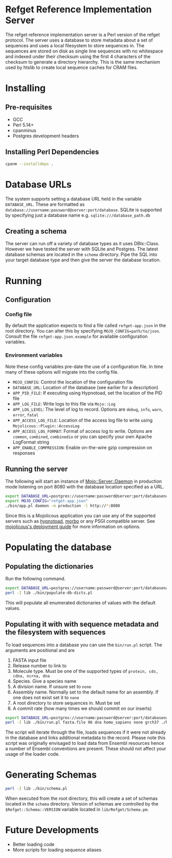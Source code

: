 # Refget Reference Implementation Server

The refget reference implementation server is a Perl version of the refget protocol. The server uses a database to store metadata about a set of sequences and uses a local filesystem to store sequences in. The sequences are stored on disk as single line sequences with no whitespace and indexed under their checksum using the first 4 characters of the checksum to generate a directory hierarchy. This is the same mechanism used by htslib to create local sequence caches for CRAM files.

# Installing

## Pre-requisites

- GCC
- Perl 5.14+
- cpanminus
- Postgres development headers

## Installing Perl Dependencies

```bash
cpanm --installdeps .
```
# Database URLs

The system supports setting a database URL held in the variable `DATABASE_URL`. These are formatted as `database://username:password@server:port/database`. SQLite is supported by specifying just a database name e.g. `sqlite:///database_path.db`

## Creating a schema

The server can run off a variety of database types as it uses DBIx::Class. However we have tested the server with SQLite and Postgres. The latest database schemas are located in the `schema` directory. Pipe the SQL into your target database type and then give the server the database location.

# Running

## Configuration

### Config file

By default the application expects to find a file called `refget-app.json` in the root directory. You can alter this by specifying `MOJO_CONFIG=path/to/json`. Consult the file `refget-app.json.example` for available configuration variables.

### Environment variables

Note these config variables pre-date the use of a configuration file. In time many of these options will migrate into the config file.

- `MOJO_CONFIG`: Control the location of the configuration file
- `DATABASE_URL`: Location of the database (see earlier for a description)
- `APP_PID_FILE`: If executing using Hypnotoad, set the location of the PID file
- `APP_LOG_FILE`: Write logs to this file via `Mojo::Log`
- `APP_LOG_LEVEL`: The level of log to record. Options are `debug`, `info`, `warn`, `error`, `fatal`
- `APP_ACCESS_LOG_FILE`: Location of the access log file to write using `Mojolicous::Plugin::AccessLog`
- `APP_ACCESS_LOG_FORMAT`: Format of access log to write. Options are `common`, `combined`, `combinedio` or you can specify your own Apache LogFormat string
- `APP_ENABLE_COMPRESSION`: Enable on-the-wire gzip compression on responses

## Running the server

The following will start an instance of [Mojo::Server::Daemon](https://metacpan.org/pod/Mojo::Server::Daemon) in production mode listening on port 8080 with the database location specified as a URL.

```bash
export DATABASE_URL=postgres://username:password@server:port/databasename
export MOJO_CONFIG="refget-app.json"
./bin/app.pl daemon -m production -l http://*:8080
```

Since this is a Mojolicous application you can use any of the supported servers such as [hypnotoad](https://metacpan.org/pod/Mojo::Server::Hypnotoad), [morbo](https://metacpan.org/pod/Mojo::Server::Morbo) or any PSGI compatible server. See [mojolicous's deployment guide](https://metacpan.org/pod/distribution/Mojolicious/lib/Mojolicious/Guides/Cookbook.pod#DEPLOYMENT) for more information on options.

# Populating the database

## Populating the dictionaries

Run the following command.

```bash
export DATABASE_URL=postgres://username:password@server:port/databasename
perl -I lib ./bin/populate-db-dicts.pl
```

This will populate all enumerated dictionaries of values with the default values.

## Populating it with with sequence metadata and the filesystem with sequences

To load sequences into a database you can use the `bin/run.pl` script. The arguments are positional and are

1. FASTA input file
2. Release number to link to
3. Molecule type. Must be one of the supported types of `protein, cds, cdna, ncrna, dna`
4. Species. Give a species name
5. A division name. If unsure set to `none`
6. Assembly name. Normally set to the default name for an assembly. If one does not exist set it to `none`
7. A root directory to store sequences in. Must be set
8. A commit rate (how many times we should commit on our inserts)

```bash
export DATABASE_URL=postgres://username:password@server:port/databasename
perl -I lib ./bin/run.pl fasta.file 96 dna homo_sapiens none grch37 ./hts-ref 1000
```

The script will iterate through the file, loads sequences if it were not already in the database and links additional metadata to the record. Please note this script was originally envisaged to load data from Ensembl resources hence a number of Ensembl conventions are present. These should not affect your usage of the loader code.

# Generating Schemas

```bash
perl -I lib ./bin/schema.pl
```

When executed from the root directory, this will create a set of schemas located in the `schema` directory. Version of schemas are controlled by the `$Refget::Schema::VERSION` variable located in `lib/Refget/Schema.pm`.

# Future Developments

- Better loading code
- More scripts for loading sequence aliases
